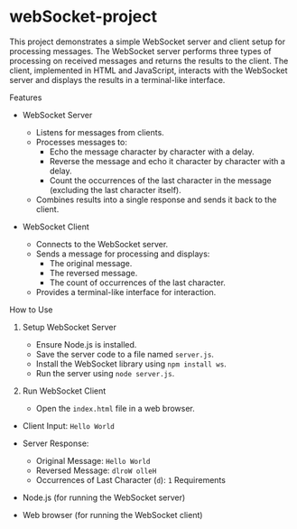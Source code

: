 # webSocket-project
This project demonstrates a simple WebSocket server and client setup for processing messages. The WebSocket server performs three types of processing on received messages and returns the results to the client. The client, implemented in HTML and JavaScript, interacts with the WebSocket server and displays the results in a terminal-like interface.


 Features

- WebSocket Server
  - Listens for messages from clients.
  - Processes messages to:
    - Echo the message character by character with a delay.
    - Reverse the message and echo it character by character with a delay.
    - Count the occurrences of the last character in the message (excluding the last character itself).
  - Combines results into a single response and sends it back to the client.

- WebSocket Client
  - Connects to the WebSocket server.
  - Sends a message for processing and displays:
    - The original message.
    - The reversed message.
    - The count of occurrences of the last character.
  - Provides a terminal-like interface for interaction.

 How to Use

1. Setup WebSocket Server
   - Ensure Node.js is installed.
   - Save the server code to a file named `server.js`.
   - Install the WebSocket library using `npm install ws`.
   - Run the server using `node server.js`.

2. Run WebSocket Client
   - Open the `index.html` file in a web browser.


- Client Input: `Hello World`
- Server Response:
  - Original Message: `Hello World`
  - Reversed Message: `dlroW olleH`
  - Occurrences of Last Character (`d`): `1`
Requirements

- Node.js (for running the WebSocket server)
- Web browser (for running the WebSocket client)
